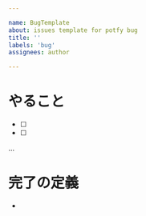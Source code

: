 ```yaml
---

name: BugTemplate
about: issues template for potfy bug
title: ''
labels: 'bug'
assignees: author

---
```


# やること
- [ ]
- [ ]
...

# 完了の定義
- 
